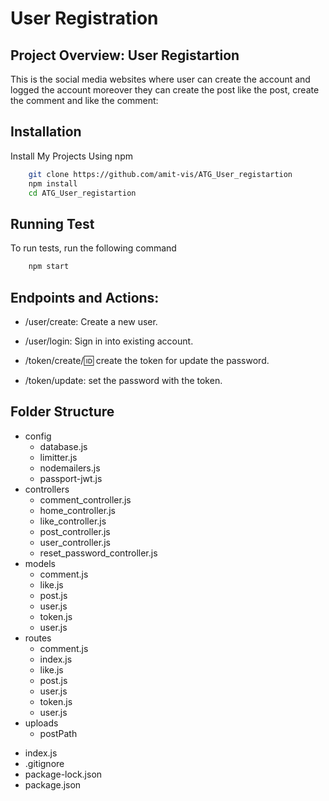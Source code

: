 # User Registration

## Project Overview: User Registartion

This is the social media websites where user can create the account and logged the account moreover they can create the post like the post, create the comment and like the comment:


## Installation
Install My Projects Using npm
```bash
    git clone https://github.com/amit-vis/ATG_User_registartion
    npm install
    cd ATG_User_registartion
```

## Running Test
To run tests, run the following command
```bash
    npm start
```

## Endpoints and Actions:
* /user/create: Create a new user.
* /user/login: Sign in into existing account.

* /token/create/:id: create the token for update the password.
* /token/update: set the password with the token.

## Folder Structure
* config
    - database.js
    - limitter.js
    - nodemailers.js
    - passport-jwt.js
* controllers
    - comment_controller.js
    - home_controller.js
    - like_controller.js
    - post_controller.js
    - user_controller.js
    - reset_password_controller.js
* models
    - comment.js
    - like.js
    - post.js
    - user.js
    - token.js
    - user.js
* routes
    - comment.js
    - index.js
    - like.js
    - post.js
    - user.js
    - token.js
    - user.js
* uploads
    * postPath
- index.js
- .gitignore
- package-lock.json
- package.json